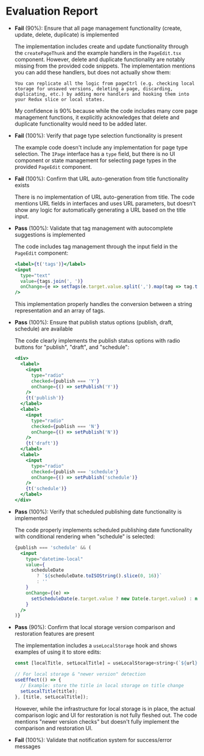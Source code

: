 # Evaluation Report

- **Fail** (90%): Ensure that all page management functionality (create, update, delete, duplicate) is implemented

    The implementation includes create and update functionality through the `createPageThunk` and the example handlers in the `PageEdit.tsx` component. However, delete and duplicate functionality are notably missing from the provided code snippets. The implementation mentions you can add these handlers, but does not actually show them:
    
    ```
    You can replicate all the logic from pageCtrl (e.g. checking local storage for unsaved versions, deleting a page, discarding, duplicating, etc.) by adding more handlers and hooking them into your Redux slice or local states.
    ```

    My confidence is 90% because while the code includes many core page management functions, it explicitly acknowledges that delete and duplicate functionality would need to be added later.

- **Fail** (100%): Verify that page type selection functionality is present

    The example code doesn't include any implementation for page type selection. The `IPage` interface has a `type` field, but there is no UI component or state management for selecting page types in the provided `PageEdit` component.

- **Fail** (100%): Confirm that URL auto-generation from title functionality exists

    There is no implementation of URL auto-generation from title. The code mentions URL fields in interfaces and uses URL parameters, but doesn't show any logic for automatically generating a URL based on the title input.

- **Pass** (100%): Validate that tag management with autocomplete suggestions is implemented

    The code includes tag management through the input field in the `PageEdit` component:

    ```jsx
    <label>{t('tags')}</label>
    <input
      type="text"
      value={tags.join(', ')}
      onChange={e => setTags(e.target.value.split(',').map(tag => tag.trim()))}
    />
    ```

    This implementation properly handles the conversion between a string representation and an array of tags.

- **Pass** (100%): Ensure that publish status options (publish, draft, schedule) are available

    The code clearly implements the publish status options with radio buttons for "publish", "draft", and "schedule":

    ```jsx
    <div>
      <label>
        <input
          type="radio"
          checked={publish === 'Y'}
          onChange={() => setPublish('Y')}
        />
        {t('publish')}
      </label>
      <label>
        <input
          type="radio"
          checked={publish === 'N'}
          onChange={() => setPublish('N')}
        />
        {t('draft')}
      </label>
      <label>
        <input
          type="radio"
          checked={publish === 'schedule'}
          onChange={() => setPublish('schedule')}
        />
        {t('schedule')}
      </label>
    </div>
    ```

- **Pass** (100%): Verify that scheduled publishing date functionality is implemented

    The code properly implements scheduled publishing date functionality with conditional rendering when "schedule" is selected:

    ```jsx
    {publish === 'schedule' && (
      <input
        type="datetime-local"
        value={
          scheduleDate
            ? `${scheduleDate.toISOString().slice(0, 16)}`
            : ''
        }
        onChange={(e) =>
          setScheduleDate(e.target.value ? new Date(e.target.value) : null)
        }
      />
    )}
    ```

- **Pass** (90%): Confirm that local storage version comparison and restoration features are present

    The implementation includes a `useLocalStorage` hook and shows examples of using it to store edits:

    ```jsx
    const [localTitle, setLocalTitle] = useLocalStorage<string>(`${url}-title`, '');
    
    // For local storage & "newer version" detection
    useEffect(() => {
      // Example: store the title in local storage on title change
      setLocalTitle(title);
    }, [title, setLocalTitle]);
    ```

    However, while the infrastructure for local storage is in place, the actual comparison logic and UI for restoration is not fully fleshed out. The code mentions "newer version checks" but doesn't fully implement the comparison and restoration UI.

- **Fail** (100%): Validate that notification system for success/error messages